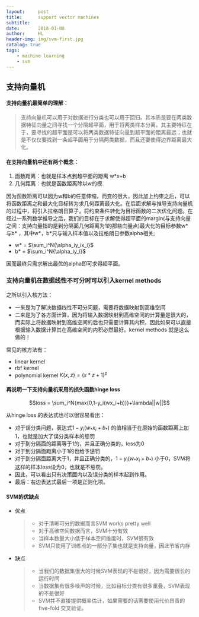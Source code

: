 ```yaml
---
layout:     post
title:      support vector machines
subtitle:   
date:       2018-01-08
author:     HL
header-img: img/svm-first.jpg
catalog: true
tags:
    - machine learning
    - svm
---
```


## 支持向量机

####  支持向量机最简单的理解：

> 支持向量机可以用于对数据进行分类也可以用于回归。其本质是要在两类数据特征向量之间寻找一个分隔超平面，用于将两类样本分离。其主要特征在于，要寻找的超平面是可以将两类数据特征向量到超平面的距离最远；也就是不仅仅要找到一条超平面用于分隔两类数据，而且还要使得边界距离最大化。

#### 在支持向量机中还有两个概念：


1. 函数距离：也就是样本点到超平面的距离 w*x+b
2. 几何距离：也就是函数距离除以w的模.

因为函数距离可以因为w和b的任意伸缩，而变的很大，因此加上约束之后，可以将函数距离之和最大化目标转为求几何距离最大化。在后面求解与推导支持向量机的过程中，将引入拉格朗日算子，将约束条件转化为目标函数的二次优化问题。在经过一系列数学推导之后，我们的目标在于求解使得超平面的margin(与支持向量之间：支持向量指的是到分隔面几何距离为1的那些向量点)最大化的目标参数w* 与b* ，其中w*，b*只与输入样本值以及拉格朗日参数alpha相关;

* w* = $\sum_i^N{\alpha_iy_ix_i}$
* b* = $\sum_i^N{\alpha_iy_i}$

因而最终只需求解出最优的alpha即可求得超平面。



### 支持向量机在数据线性不可分时可以引入kernel methods

之所以引入核方法：

* 一来是为了解决数据线性不可分问题，需要将数据映射到高维空间
* 二来是为了各方面计算，因为将输入数据映射到高维空间的计算量是很大的，而实际上将数据映射到高维空间的后也只需要计算其内积，因此如果可以直接根据输入数据计算其在高维空间的内积必然最好。kernel methods 就是这么做的！

常见的核方法有：

* linear kernel  
* rbf kernel
* polynomial kernel          $K(x,z) = (x*z+1)^p$



#### 再说明一下支持向量机采用的损失函数hinge loss

$$loss = \sum_i^N{max(0,1-y_i(wx_i+b))}+\lambda||w||$$

从hinge loss 的表达式也可以很容易看出：

* 对于误分类问题，表达式$1-y_i(w_*x_i+b_*)$ 的值相当于在原始的函数距离上加1，也就是加大了误分类样本的惩罚
* 对于到分隔面的距离等于1的，并且正确分类的，loss为0
* 对于到分隔面距离小于1的也给予惩罚
* 对于到分隔面距离大于1，并且正确分类的，$1-y_i(w_*x_i+b_*)$ 小于0，SVM将这样的样本loss设为0，也就是不惩罚。
* 因此，可以看出只有决策面内以及误分类的样本起到作用。
* 最后：右边表达式最后一项是正则化项。

#### SVM的优缺点

* 优点

  > - 对于清晰可分的数据而言SVM works pretty well
  > - 对于高维空间数据而言，SVM十分有效
  > - 当样本数量大小低于样本空间维度时，SVM很有效
  > - SVM只使用了训练点的一部分子集也就是支持向量，因此节省内存

* 缺点

  > * 当我们的数据集很大的时候SVM表现的不是很好，因为需要很长的运行时间
  > * 当数据集有很多噪声的时候，比如目标分类有很多重叠，SVM表现的不是很好
  > * SVM并不直接提供概率估计，如果需要的话需要使用代价昂贵的five-fold 交叉验证。